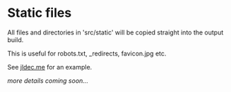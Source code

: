 # Static files

All files and directories in 'src/static' will be copied straight into the output build.

This is useful for robots.txt, _redirects, favicon.jpg etc.

See [jldec.me](https://github.com/jldec/jldec.me/blob/main/src/static) for an example.

_more details coming soon..._